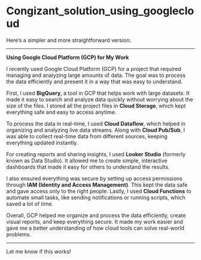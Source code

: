 # Congizant_solution_using_googlecloud
Here’s a simpler and more straightforward version:

---

**Using Google Cloud Platform (GCP) for My Work**  

I recently used Google Cloud Platform (GCP) for a project that required managing and analyzing large amounts of data. The goal was to process the data efficiently and present it in a way that was easy to understand.  

First, I used **BigQuery**, a tool in GCP that helps work with large datasets. It made it easy to search and analyze data quickly without worrying about the size of the files. I stored all the project files in **Cloud Storage**, which kept everything safe and easy to access anytime.  

To process the data in real-time, I used **Cloud Dataflow**, which helped in organizing and analyzing live data streams. Along with **Cloud Pub/Sub**, I was able to collect real-time data from different sources, keeping everything updated instantly.  

For creating reports and sharing insights, I used **Looker Studio** (formerly known as Data Studio). It allowed me to create simple, interactive dashboards that made it easy for others to understand the results.  

I also ensured everything was secure by setting up access permissions through **IAM (Identity and Access Management)**. This kept the data safe and gave access only to the right people. Lastly, I used **Cloud Functions** to automate small tasks, like sending notifications or running scripts, which saved a lot of time.  

Overall, GCP helped me organize and process the data efficiently, create visual reports, and keep everything secure. It made my work easier and gave me a better understanding of how cloud tools can solve real-world problems.  

--- 

Let me know if this works!
